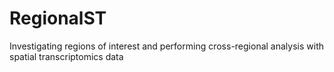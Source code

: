 # RegionalST
Investigating regions of interest and performing cross-regional analysis with spatial transcriptomics data
